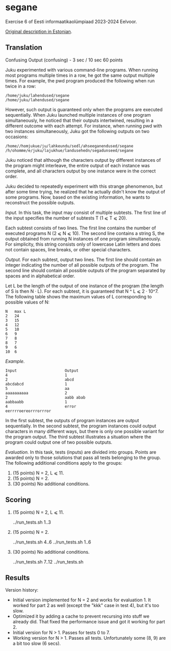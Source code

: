 # segane

Exercise 6 of Eesti informaatikaolümpiaad 2023-2024 Eelvoor.

[Original description in Estonian](https://eio.ee/uploads/Main/2023-12-10-ev-et.zip).

## Translation

Confusing Output (confusing) - 3 sec / 10 sec 60 points

Juku experimented with various command-line programs. When running most programs multiple times in a row, he got the same output multiple times. For example, the pwd program produced the following when run twice in a row:

    /home/juku/lahendused/segane
    /home/juku/lahendused/segane

However, such output is guaranteed only when the programs are executed sequentially. When Juku launched multiple instances of one program simultaneously, he noticed that their outputs intertwined, resulting in a different outcome with each attempt. For instance, when running pwd with two instances simultaneously, Juku got the following outputs on two occasions:

    /home//homjukue/ju/lahkeundu/sedl/ahseeganendused/segane
    /h/ohomme/e/juku/lajukhue/landusehedn/segadunseed/segane

Juku noticed that although the characters output by different instances of the program might interleave, the entire output of each instance was complete, and all characters output by one instance were in the correct order.

Juku decided to repeatedly experiment with this strange phenomenon, but after some time trying, he realized that he actually didn't know the output of some programs. Now, based on the existing information, he wants to reconstruct the possible outputs.

*Input.* In this task, the input may consist of multiple subtests. The first line of the input specifies the number of subtests T (1 ⩽ T ⩽ 20).

Each subtest consists of two lines. The first line contains the number of executed programs N (2 ⩽ N ⩽ 10). The second line contains a string S, the output obtained from running N instances of one program simultaneously. For simplicity, this string consists only of lowercase Latin letters and does not contain spaces, line breaks, or other special characters.

*Output.* For each subtest, output two lines. The first line should contain an integer indicating the number of all possible outputs of the program. The second line should contain all possible outputs of the program separated by spaces and in alphabetical order.

Let L be the length of the output of one instance of the program (the length of S is then N · L). For each subtest, it is guaranteed that N ^ L ⩽ 2 · 10^7. The following table shows the maximum values of L corresponding to possible values of N:

    N   max L
    2   24
    3   15
    4   12
    5   10
    6   9
    7   8
    8   7
    9   6
    10  6

*Example.*

    Input                     Output
    4                         1
    2                         abcd
    abcdabcd                  1
    5                         aa
    aaaaaaaaaa                2
    2                         aabb abab
    aabbaabb                  1
    4                         error
    eerrrroereorrrorrror

In the first subtest, the outputs of program instances are output sequentially. In the second subtest, the program instances could output characters in many different ways, but there is only one possible variant for the program output. The third subtest illustrates a situation where the program could output one of two possible outputs.

*Evaluation.* In this task, tests (inputs) are divided into groups. Points are awarded only to those solutions that pass all tests belonging to the group. The following additional conditions apply to the groups:

1. (15 points) N = 2, L ⩽ 11.
2. (15 points) N = 2.
3. (30 points) No additional conditions.

## Scoring

1. (15 points) N = 2, L ⩽ 11.

    ../run_tests.sh 1..3

2. (15 points) N = 2.

    ../run_tests.sh 4..6
    ../run_tests.sh 1..6

3. (30 points) No additional conditions.

    ../run_tests.sh 7..12
    ../run_tests.sh

## Results

Version history:

- Initial version implemented for N = 2 and works for evaluation 1. It worked for part 2 as well (except the "kkk" case in test 4), but it's too slow.
- Optimized it by adding a cache to prevent recursing into stuff we already did. That fixed the performance issue and got it working for part 2.
- Initial version for N > 1. Passes for tests 0 to 7.
- Working version for N > 1. Passes all tests. Unfortunately some (8, 9) are a bit too slow (6 secs).
